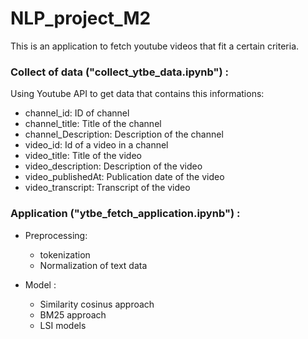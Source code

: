 # NLP_project_M2
This is an application to fetch youtube videos that fit a certain criteria.

### Collect of data ("collect_ytbe_data.ipynb") : 
Using Youtube API to get data that contains this informations:
- channel_id: ID of channel 	
- channel_title: Title of the channel 
- channel_Description: Description of the channel 
- video_id: Id of a video in a channel 
- video_title: Title of the video 
- video_description: Description of the video 
- video_publishedAt: Publication date of the video
- video_transcript: Transcript of the video 

### Application ("ytbe_fetch_application.ipynb") :
* Preprocessing: 
    - tokenization 
    - Normalization of text data 


* Model : 
    - Similarity cosinus approach 
    -  BM25 approach 
    - LSI  models 
